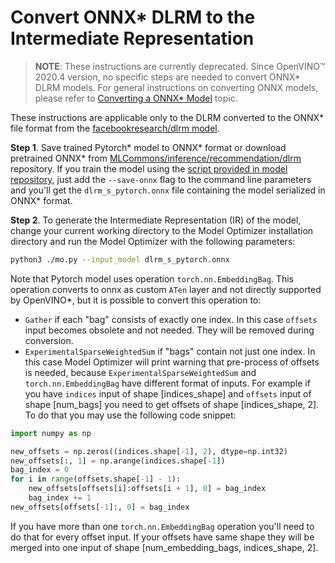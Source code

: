 # Convert ONNX* DLRM to the Intermediate Representation

> **NOTE**: These instructions are currently deprecated. Since OpenVINO™ 2020.4 version, no specific steps are needed to convert ONNX\* DLRM models. For general instructions on converting ONNX models, please refer to [Converting a ONNX* Model](../Convert_Model_From_ONNX.md) topic.

These instructions are applicable only to the DLRM converted to the ONNX* file format from the [facebookresearch/dlrm model](https://github.com/facebookresearch/dlrm).

**Step 1**. Save trained Pytorch* model to ONNX* format or download pretrained ONNX* from 
[MLCommons/inference/recommendation/dlrm](https://github.com/mlcommons/inference/tree/r1.0/recommendation/dlrm/pytorch#supported-models) repository. 
If you train the model using the [script provided in model repository](https://github.com/facebookresearch/dlrm/blob/master/dlrm_s_pytorch.py), just add the `--save-onnx` flag to the command line parameters and you'll get the `dlrm_s_pytorch.onnx` file containing the model serialized in ONNX* format.

**Step 2**. To generate the Intermediate Representation (IR) of the model, change your current working directory to the Model Optimizer installation directory and run the Model Optimizer with the following parameters:
```sh
python3 ./mo.py --input_model dlrm_s_pytorch.onnx
```

Note that Pytorch model uses operation `torch.nn.EmbeddingBag`. This operation converts to onnx as custom `ATen` layer and not directly supported by OpenVINO*, but it is possible to convert this operation to:
* `Gather` if each "bag" consists of exactly one index. In this case `offsets` input becomes obsolete and not needed. They will be removed during conversion.
* `ExperimentalSparseWeightedSum` if "bags" contain not just one index. In this case Model Optimizer will print warning that pre-process of offsets is needed, because `ExperimentalSparseWeightedSum` and `torch.nn.EmbeddingBag` have different format of inputs.
For example if you have `indices` input of shape [indices_shape] and `offsets` input of shape [num_bags] you need to get offsets of shape [indices_shape, 2]. To do that you may use the following code snippet:
```python
import numpy as np

new_offsets = np.zeros((indices.shape[-1], 2), dtype=np.int32)
new_offsets[:, 1] = np.arange(indices.shape[-1])
bag_index = 0
for i in range(offsets.shape[-1] - 1):
    new_offsets[offsets[i]:offsets[i + 1], 0] = bag_index
    bag_index += 1
new_offsets[offsets[-1]:, 0] = bag_index
```
If you have more than one `torch.nn.EmbeddingBag` operation you'll need to do that for every offset input. If your offsets have same shape they will be merged into one input of shape [num_embedding_bags, indices_shape, 2].
